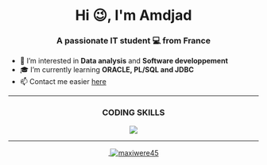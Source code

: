 <h1 align="center">Hi 😉, I'm Amdjad</h1>

<h3 align="center">A passionate IT student 💻 from France</h3>

- 👀 I’m interested in **Data analysis** and **Software developpement**
- 🎓 I’m currently learning **ORACLE, PL/SQL and JDBC**
- 📫 Contact me easier <a href="mailto:amdjad.anrifou@gmail.com">here</a>

---

<h3 align="center">CODING SKILLS</h3>
<p align="center">
  <a href="https://skillicons.dev">
    <img src="https://skillicons.dev/icons?i=py,php,git,html,css,vscode,c,java,linux,md,pr,mysql"/>
</p>

---

<p align="center">&nbsp;<img align="center" src="https://github-readme-stats.vercel.app/api?username=maxiwere45&show_icons=true&theme=dracula&locale=en" alt="maxiwere45" /></p>
